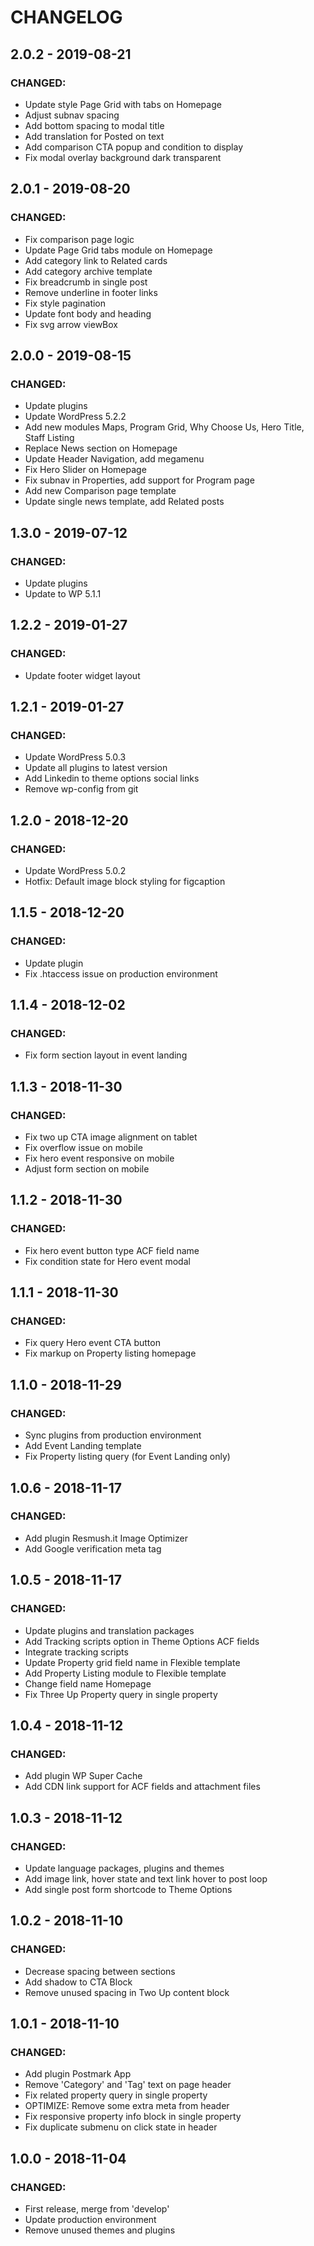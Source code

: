 # CHANGELOG

## 2.0.2 - 2019-08-21
### CHANGED:
- Update style Page Grid with tabs on Homepage
- Adjust subnav spacing
- Add bottom spacing to modal title
- Add translation for Posted on text
- Add comparison CTA popup and condition to display
- Fix modal overlay background dark transparent

## 2.0.1 - 2019-08-20
### CHANGED:
- Fix comparison page logic
- Update Page Grid tabs module on Homepage
- Add category link to Related cards
- Add category archive template
- Fix breadcrumb in single post
- Remove underline in footer links
- Fix style pagination
- Update font body and heading
- Fix svg arrow viewBox

## 2.0.0 - 2019-08-15
### CHANGED:
- Update plugins
- Update WordPress 5.2.2
- Add new modules Maps, Program Grid, Why Choose Us, Hero Title, Staff Listing
- Replace News section on Homepage
- Update Header Navigation, add megamenu
- Fix Hero Slider on Homepage
- Fix subnav in Properties, add support for Program page
- Add new Comparison page template
- Update single news template, add Related posts

## 1.3.0 - 2019-07-12
### CHANGED:
- Update plugins
- Update to WP 5.1.1

## 1.2.2 - 2019-01-27
### CHANGED:
- Update footer widget layout

## 1.2.1 - 2019-01-27
### CHANGED:
- Update WordPress 5.0.3
- Update all plugins to latest version
- Add Linkedin to theme options social links
- Remove wp-config from git

## 1.2.0 - 2018-12-20
### CHANGED:
- Update WordPress 5.0.2
- Hotfix: Default image block styling for figcaption

## 1.1.5 - 2018-12-20
### CHANGED:
- Update plugin
- Fix .htaccess issue on production environment

## 1.1.4 - 2018-12-02
### CHANGED:
- Fix form section layout in event landing

## 1.1.3 - 2018-11-30
### CHANGED:
- Fix two up CTA image alignment on tablet
- Fix overflow issue on mobile
- Fix hero event responsive on mobile
- Adjust form section on mobile

## 1.1.2 - 2018-11-30
### CHANGED:
- Fix hero event button type ACF field name
- Fix condition state for Hero event modal

## 1.1.1 - 2018-11-30
### CHANGED:
- Fix query Hero event CTA button
- Fix markup on Property listing homepage

## 1.1.0 - 2018-11-29
### CHANGED:
- Sync plugins from production environment
- Add Event Landing template
- Fix Property listing query (for Event Landing only)

## 1.0.6 - 2018-11-17
### CHANGED:
- Add plugin Resmush.it Image Optimizer
- Add Google verification meta tag

## 1.0.5 - 2018-11-17
### CHANGED:
- Update plugins and translation packages
- Add Tracking scripts option in Theme Options ACF fields
- Integrate tracking scripts
- Update Property grid field name in Flexible template
- Add Property Listing module to Flexible template
- Change field name Homepage
- Fix Three Up Property query in single property

## 1.0.4 - 2018-11-12
### CHANGED:
- Add plugin WP Super Cache
- Add CDN link support for ACF fields and attachment files

## 1.0.3 - 2018-11-12
### CHANGED:
- Update language packages, plugins and themes
- Add image link, hover state and text link hover to post loop
- Add single post form shortcode to Theme Options

## 1.0.2 - 2018-11-10
### CHANGED:
- Decrease spacing between sections
- Add shadow to CTA Block
- Remove unused spacing in Two Up content block

## 1.0.1 - 2018-11-10
### CHANGED:
- Add plugin Postmark App
- Remove 'Category' and 'Tag' text on page header
- Fix related property query in single property
- OPTIMIZE: Remove some extra meta from header
- Fix responsive property info block in single property
- Fix duplicate submenu on click state in header

## 1.0.0 - 2018-11-04
### CHANGED:
- First release, merge from 'develop'
- Update production environment
- Remove unused themes and plugins
